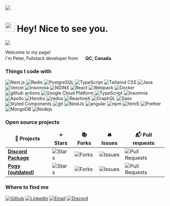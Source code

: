 ![](https://hit.yhype.me/github/profile?user_id=72696414)

<h1><img src="https://emojis.slackmojis.com/emojis/images/1531849430/4246/blob-sunglasses.gif?1531849430" width="30" /> Hey! Nice to see you.</h1>

![](https://komarev.com/ghpvc/?username=peterhanania)

<p>Welcome to my page! </br> I'm Peter, Fullstack developer from
    <img src="https://cdn-icons-png.flaticon.com/512/197/197430.png" width="16" /> <b>QC, Canada</b>.
</p>
<h3>Things I code with</h3>
<p>
    <img alt="Next.js" src="https://img.shields.io/badge/-Next.js-000000?style=flat-square&logo=next.js&logoColor=white" />
    <img alt="Redis" src="https://img.shields.io/badge/-Redis-DC382D?style=flat-square&logo=redis&logoColor=white" />
    <img alt="PostgreSQL" src="https://img.shields.io/badge/-PostgreSQL-336791?style=flat-square&logo=postgresql&logoColor=white" />
    <img alt="TypeScript" src="https://img.shields.io/badge/-TypeScript-007ACC?style=flat-square&logo=typescript&logoColor=white" />
    <img alt="Tailwind CSS" src="https://img.shields.io/badge/-Tailwind_CSS-38B2AC?style=flat-square&logo=tailwind-css&logoColor=white" />
    <img alt="Java" src="https://img.shields.io/badge/Java-ED8B00?style=flat-square&logo=java&logoColor=white" />
    <img alt="Vercel" src="https://img.shields.io/badge/-Vercel-000000?style=flat-square&logo=vercel&logoColor=white" />
    <img alt="Insomnia" src="https://img.shields.io/badge/-Insomnia-5849BE?style=flat-square&logo=insomnia&logoColor=white" />
    <img alt="NGINX" src="https://img.shields.io/badge/-NGINX-009639?style=flat-square&logo=nginx&logoColor=white" />
    <img alt="React" src="https://img.shields.io/badge/-React-45b8d8?style=flat-square&logo=react&logoColor=white" />
    <img alt="Webpack" src="https://img.shields.io/badge/-Webpack-8DD6F9?style=flat-square&logo=webpack&logoColor=white" />
    <img alt="Docker" src="https://img.shields.io/badge/-Docker-46a2f1?style=flat-square&logo=docker&logoColor=white" />
    <img alt="github actions" src="https://img.shields.io/badge/-Github_Actions-2088FF?style=flat-square&logo=github-actions&logoColor=white" />
    <img alt="Google Cloud Platform" src="https://img.shields.io/badge/-Google_Cloud_Platform-1a73e8?style=flat-square&logo=google-cloud&logoColor=white" />
    <img alt="TypeScript" src="https://img.shields.io/badge/-TypeScript-007ACC?style=flat-square&logo=typescript&logoColor=white" />
    <img alt="Insomnia" src="https://img.shields.io/badge/-Insomnia-5849BE?style=flat-square&logo=insomnia&logoColor=white" />
    <img alt="Apollo" src="https://img.shields.io/badge/-Apollo%20GraphQL-311C87?style=flat-square&logo=apollo-graphql&logoColor=white" />
    <img alt="Heroku" src="https://img.shields.io/badge/-Heroku-430098?style=flat-square&logo=heroku&logoColor=white" />
    <img alt="redux" src="https://img.shields.io/badge/-Redux-764ABC?style=flat-square&logo=redux&logoColor=white" />
    <img alt="ReactiveX" src="https://img.shields.io/badge/-RxJs-B7178C?style=flat-square&logo=reactivex&logoColor=white" />
    <img alt="GraphQL" src="https://img.shields.io/badge/-GraphQL-E10098?style=flat-square&logo=graphql&logoColor=white" />
    <img alt="Sass" src="https://img.shields.io/badge/-Sass-CC6699?style=flat-square&logo=sass&logoColor=white" />
    <img alt="Styled Components" src="https://img.shields.io/badge/-Styled_Components-db7092?style=flat-square&logo=styled-components&logoColor=white" />
    <img alt="git" src="https://img.shields.io/badge/-Git-F05032?style=flat-square&logo=git&logoColor=white" />
    <img alt="NestJs" src="https://img.shields.io/badge/-NestJs-ea2845?style=flat-square&logo=nestjs&logoColor=white" />
    <img alt="angular" src="https://img.shields.io/badge/-Angular-DD0031?style=flat-square&logo=angular&logoColor=white" />
    <img alt="npm" src="https://img.shields.io/badge/-NPM-CB3837?style=flat-square&logo=npm&logoColor=white" />
    <img alt="html5" src="https://img.shields.io/badge/-HTML5-E34F26?style=flat-square&logo=html5&logoColor=white" />
    <img alt="Prettier" src="https://img.shields.io/badge/-Prettier-F7B93E?style=flat-square&logo=prettier&logoColor=white" />
    <img alt="MongoDB" src="https://img.shields.io/badge/-MongoDB-13aa52?style=flat-square&logo=mongodb&logoColor=white" />
    <img alt="Nodejs" src="https://img.shields.io/badge/-Nodejs-43853d?style=flat-square&logo=Node.js&logoColor=white" />
</p>
<h3>Open source projects</h3>
<table>
    <thead align="center">
        <tr border: none;>
            <td><b>🎁 Projects</b></td>
            <td><b>⭐ Stars</b></td>
            <td><b>📚 Forks</b></td>
            <td><b>🛎 Issues</b></td>
            <td><b>📬 Pull requests</b></td>
        </tr>
    </thead>
    <tbody>
        <tr>
            <td><a href="https://github.com/thmsgbrt/react-simple-pull-to-refresh"><b>Discord Package</b></a></td>
            <td><img alt="Stars" src="https://img.shields.io/github/stars/peterhanania/discord-package?style=flat-square&labelColor=343b41" /></td>
            <td><img alt="Forks" src="https://img.shields.io/github/forks/peterhanania/discord-package?style=flat-square&labelColor=343b41" /></td>
            <td><img alt="Issues" src="https://img.shields.io/github/issues/peterhanania/discord-package?style=flat-square&labelColor=343b41" /></td>
            <td><img alt="Pull Requests" src="https://img.shields.io/github/issues-pr/peterhanania/discord-package?style=flat-square&labelColor=343b41" /></td>
        </tr>
        <tr>
            <td><a href="https://github.com/peterhanania/pogy"><b>Pogy [outdated]</b></a></td>
            <td><img alt="Stars" src="https://img.shields.io/github/stars/peterhanania/pogy?style=flat-square&labelColor=343b41" /></td>
            <td><img alt="Forks" src="https://img.shields.io/github/forks/peterhanania/pogy?style=flat-square&labelColor=343b41" /></td>
            <td><img alt="Issues" src="https://img.shields.io/github/issues/peterhanania/pogy?style=flat-square&labelColor=343b41" /></td>
            <td><img alt="Pull Requests" src="https://img.shields.io/github/issues-pr/peterhanania/pogy?style=flat-square&labelColor=343b41" /></td>
        </tr>
    </tbody>
</table>

<h3>Where to find me</h3>
<p><a href="https://github.com/peterhanania" target="_blank">
        <img alt="Github" src="https://img.shields.io/badge/GitHub-%2312100E.svg?&style=for-the-badge&logo=Github&logoColor=white" /></a>
    <a href="https://www.linkedin.com/in/peterhanania" target="_blank">
        <img alt="LinkedIn" src="https://img.shields.io/badge/linkedin-%230077B5.svg?&style=for-the-badge&logo=linkedin&logoColor=white" /></a>
    <a href="mailto:peter@peterhanania.com" target="_blank">
        <img alt="Email" src="https://img.shields.io/badge/email-%23333.svg?&style=for-the-badge&logo=mail.ru&logoColor=white" /></a>
    <a href="https://discord.com/users/710465231779790849" target="_blank">
        <img alt="Discord" src="https://img.shields.io/badge/Discord-%237289DA.svg?&style=for-the-badge&logo=discord&logoColor=white" /></a>

</p>
